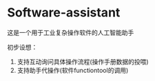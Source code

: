# Software-assistant

这是一个用于工业复杂操作软件的人工智能助手

初步设想：
1. 支持互动询问具体操作流程(操作手册数据的投喂)
2. 支持助手代操作(软件functiontool的调用)
